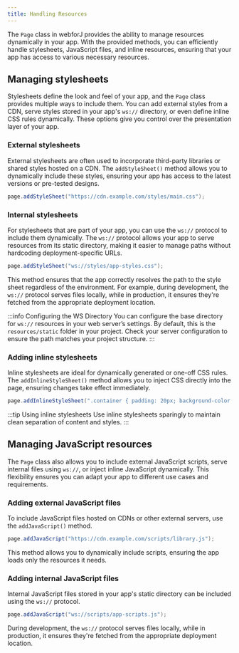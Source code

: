 ```yaml
---
title: Handling Resources
---
```


The `Page` class in webforJ provides the ability to manage resources dynamically in your app. With the provided methods, you can efficiently handle stylesheets, JavaScript files, and inline resources, ensuring that your app has access to various necessary resources. 

## Managing stylesheets

Stylesheets define the look and feel of your app, and the `Page` class provides multiple ways to include them. You can add external styles from a CDN, serve styles stored in your app's `ws://` directory, or even define inline CSS rules dynamically. These options give you control over the presentation layer of your app.

### External stylesheets

External stylesheets are often used to incorporate third-party libraries or shared styles hosted on a CDN. The `addStyleSheet()` method allows you to dynamically include these styles, ensuring your app has access to the latest versions or pre-tested designs.

```java
page.addStyleSheet("https://cdn.example.com/styles/main.css");
```

### Internal stylesheets

For stylesheets that are part of your app, you can use the `ws://` protocol to include them dynamically. The `ws://` protocol allows your app to serve resources from its static directory, making it easier to manage paths without hardcoding deployment-specific URLs.

```java
page.addStyleSheet("ws://styles/app-styles.css");
```

This method ensures that the app correctly resolves the path to the style sheet regardless of the environment. For example, during development, the `ws://` protocol serves files locally, while in production, it ensures they're fetched from the appropriate deployment location.
<!-- Hyyan, is this correct? -->

:::info Configuring the WS Directory
You can configure the base directory for `ws://` resources in your web server’s settings. By default, this is the `resources/static` folder in your project. Check your server configuration to ensure the path matches your project structure.
:::

### Adding inline stylesheets

Inline stylesheets are ideal for dynamically generated or one-off CSS rules. The `addInlineStyleSheet()` method allows you to inject CSS directly into the page, ensuring changes take effect immediately.

```java
page.addInlineStyleSheet(".container { padding: 20px; background-color: #f9f9f9; }");
```

:::tip Using inline stylesheets
Use inline stylesheets sparingly to maintain clean separation of content and styles.
:::
<!-- Is this good advice? -->

## Managing JavaScript resources

The `Page` class also allows you to include external JavaScript scripts, serve internal files using `ws://`, or inject inline JavaScript dynamically. This flexibility ensures you can adapt your app to different use cases and requirements.

### Adding external JavaScript files
To include JavaScript files hosted on CDNs or other external servers, use the `addJavaScript()` method.

```java
page.addJavaScript("https://cdn.example.com/scripts/library.js");
```

This method allows you to dynamically include scripts, ensuring the app loads only the resources it needs.

### Adding internal JavaScript files

Internal JavaScript files stored in your app's static directory can be included using the `ws://` protocol.

```java
page.addJavaScript("ws://scripts/app-scripts.js");
```

During development, the `ws://` protocol serves files locally, while in production, it ensures they're fetched from the appropriate deployment location.
